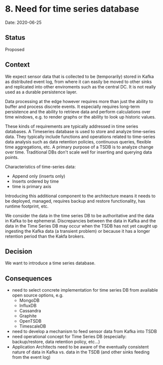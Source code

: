 # 8. Need for time series database

Date: 2020-06-25

## Status

Proposed

## Context

We expect sensor data that is collected to be (temporarily) stored in Kafka as distributed event log, from where it can easily be moved to other sinks and replicated into other enviroments such as the central DC. It is not really used as a durable persistence layer.

Data processing at the edge however requires more than just the ability to buffer and process discrete events. It especially requires long-term persistence and the ability to retrieve data and perform calculations over time windows, e.g. to render graphs or the ability to look up historic values.

These kinds of requirements are typically addressed in time series databases. A Timeseries database is used to store and analyze time-series data. They typically include functions and operations related to time-series data analysis such as data retention policies, continuous queries, flexible time aggregations, etc.
A primary purpose of a TSDB is to analyze change over time. Traditional DBs don't scale well for inserting and querying data points.

Characteristics of time-series data:

* Append only (inserts only)
* Inserts ordered by time
* time is primary axis


Introducing this additional component to the architecture means it needs to be deployed, managed, requires backup and restore functionality, has runtime footprint, etc.

We consider the data in the time series DB to be authoritative and the data in Kafka to be ephemeral. Discrepancies between the data in Kafka and the data in the Time Series DB may occur when the TSDB has not yet caught up ingesting the Kafka data (a transient problem) or because it has a longer retention period than the Kakfa brokers.



## Decision

We want to introduce a time series database.

## Consequences

* need to select concrete implementation for time series DB from available open source options, e.g.
  * MongoDB
  * InfluxDB
  * Cassandra
  * Graphite
  * OpenTSDB
  * TimescaleDB
* need to develop a mechanism to feed sensor data from Kafka into TSDB
* need operational concept for Time Series DB (especially: backup/restore, data retention policy, etc...)
* Application Architects need to be aware of the eventually consistent nature of data in Kafka vs. data in the TSDB (and other sinks feeding from the event log) 